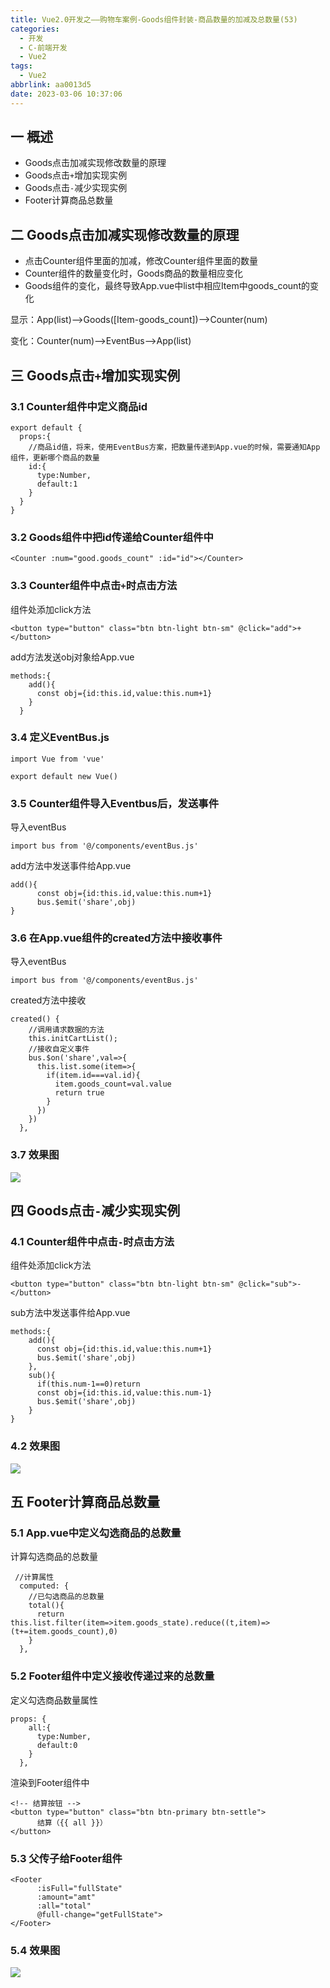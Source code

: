 ```yaml
---
title: Vue2.0开发之——购物车案例-Goods组件封装-商品数量的加减及总数量(53)
categories:
  - 开发
  - C-前端开发
  - Vue2
tags:
  - Vue2
abbrlink: aa0013d5
date: 2023-03-06 10:37:06
---
```

## 一 概述

* Goods点击加减实现修改数量的原理
* Goods点击`+`增加实现实例
* Goods点击`-`减少实现实例
* Footer计算商品总数量

<!--more-->

## 二  Goods点击加减实现修改数量的原理

* 点击Counter组件里面的加减，修改Counter组件里面的数量
* Counter组件的数量变化时，Goods商品的数量相应变化
* Goods组件的变化，最终导致App.vue中list中相应Item中goods_count的变化

显示：App(list)——>Goods([Item-goods_count])——>Counter(num)

变化：Counter(num)——>EventBus——>App(list)

## 三 Goods点击`+`增加实现实例

### 3.1 Counter组件中定义商品id

```
export default {
  props:{
    //商品id值，将来，使用EventBus方案，把数量传递到App.vue的时候，需要通知App组件，更新哪个商品的数量
    id:{
      type:Number,
      default:1
    }
  }
}
```

### 3.2 Goods组件中把id传递给Counter组件中

```
<Counter :num="good.goods_count" :id="id"></Counter>
```

### 3.3 Counter组件中点击`+`时点击方法

组件处添加click方法

```
<button type="button" class="btn btn-light btn-sm" @click="add">+</button>
```

add方法发送obj对象给App.vue

```
methods:{
    add(){
      const obj={id:this.id,value:this.num+1}
    }
  }
```

### 3.4 定义EventBus.js

```
import Vue from 'vue'

export default new Vue()
```

### 3.5 Counter组件导入Eventbus后，发送事件

导入eventBus

```
import bus from '@/components/eventBus.js'
```

add方法中发送事件给App.vue

```
add(){
      const obj={id:this.id,value:this.num+1}
      bus.$emit('share',obj)
}
```

### 3.6 在App.vue组件的created方法中接收事件

导入eventBus

```
import bus from '@/components/eventBus.js'
```

created方法中接收

```
created() {
    //调用请求数据的方法
    this.initCartList();
    //接收自定义事件
    bus.$on('share',val=>{
      this.list.some(item=>{
        if(item.id===val.id){
          item.goods_count=val.value
          return true
        }
      })
    })
  },
```

### 3.7 效果图
![][1]

## 四 Goods点击`-`减少实现实例

### 4.1 Counter组件中点击`-`时点击方法

组件处添加click方法

```
<button type="button" class="btn btn-light btn-sm" @click="sub">-</button>
```

sub方法中发送事件给App.vue

```
methods:{
    add(){
      const obj={id:this.id,value:this.num+1}
      bus.$emit('share',obj)
    },
    sub(){
      if(this.num-1==0)return
      const obj={id:this.id,value:this.num-1}
      bus.$emit('share',obj)
    }
}
```

### 4.2 效果图

![][2]

## 五 Footer计算商品总数量

### 5.1 App.vue中定义勾选商品的总数量

计算勾选商品的总数量

```
 //计算属性
  computed: {
    //已勾选商品的总数量
    total(){
      return this.list.filter(item=>item.goods_state).reduce((t,item)=>(t+=item.goods_count),0)
    }
  },
```

### 5.2 Footer组件中定义接收传递过来的总数量

定义勾选商品数量属性

```
props: {
    all:{
      type:Number,
      default:0
    }
  },
```

渲染到Footer组件中

```
<!-- 结算按钮 -->
<button type="button" class="btn btn-primary btn-settle">
      结算（{{ all }}）
</button>
```

### 5.3 父传子给Footer组件

```
<Footer
      :isFull="fullState"
      :amount="amt"
      :all="total"
      @full-change="getFullState">
</Footer>
```

### 5.4 效果图

![][3]



[1]:https://jsd.onmicrosoft.cn/gh/PGzxc/CDN/blog-vue/vue2.0-53-cart-goods-num-add.gif
[2]:https://jsd.onmicrosoft.cn/gh/PGzxc/CDN/blog-vue/vue2.0-53-cart-goods-num-sub.gif
[3]:https://jsd.onmicrosoft.cn/gh/PGzxc/CDN/blog-vue/vue2.0-53-cart-footer-total.gif
